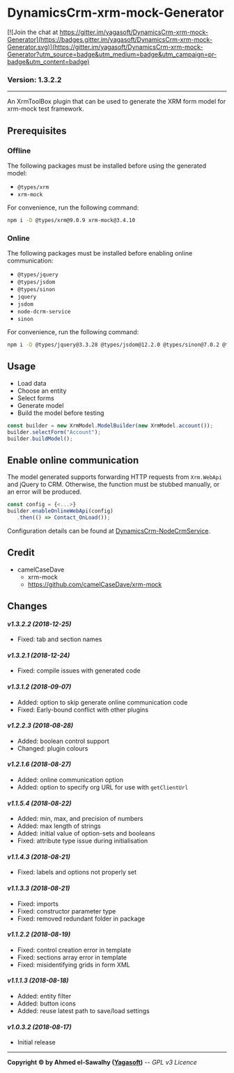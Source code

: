 # DynamicsCrm-xrm-mock-Generator

[![Join the chat at https://gitter.im/yagasoft/DynamicsCrm-xrm-mock-Generator](https://badges.gitter.im/yagasoft/DynamicsCrm-xrm-mock-Generator.svg)](https://gitter.im/yagasoft/DynamicsCrm-xrm-mock-Generator?utm_source=badge&utm_medium=badge&utm_campaign=pr-badge&utm_content=badge)

### Version: 1.3.2.2
---

An XrmToolBox plugin that can be used to generate the XRM form model for xrm-mock test framework.

## Prerequisites

### Offline

The following packages must be installed before using the generated model:

+ `@types/xrm`
+ `xrm-mock`

For convenience, run the following command:
```bash
npm i -D @types/xrm@9.0.9 xrm-mock@3.4.10
```

### Online

The following packages must be installed before enabling online communication:

+ `@types/jquery`
+ `@types/jsdom`
+ `@types/sinon`
+ `jquery`
+ `jsdom`
+ `node-dcrm-service`
+ `sinon`

For convenience, run the following command:
```bash
npm i -D @types/jquery@3.3.28 @types/jsdom@12.2.0 @types/sinon@7.0.2 @types/xrm@9.0.9 jquery@3.3.1 jsdom@13.1.0 node-dcrm-service@3.1.4 sinon@7.2.2 xrm-mock@3.4.10
```

## Usage

+ Load data
+ Choose an entity
+ Select forms
+ Generate model
+ Build the model before testing

```typescript
const builder = new XrmModel.ModelBuilder(new XrmModel.account());
builder.selectForm("Account");
builder.buildModel();
```

## Enable online communication
The model generated supports forwarding HTTP requests from `Xrm.WebApi` and jQuery to CRM. Otherwise, the function must be stubbed manually, or an error will be produced.

```typescript
const config = {<...>}
builder.enableOnlineWebApi(config)
   .then(() => Contact_OnLoad());
```

Configuration details can be found at [DynamicsCrm-NodeCrmService](https://www.npmjs.com/package/node-dcrm-service).

## Credit

+ camelCaseDave
  + xrm-mock
  + https://github.com/camelCaseDave/xrm-mock
		
## Changes

#### _v1.3.2.2 (2018-12-25)_
+ Fixed: tab and section names
#### _v1.3.2.1 (2018-12-24)_
+ Fixed: compile issues with generated code
#### _v1.3.1.2 (2018-09-07)_
+ Added: option to skip generate online communication code
+ Fixed: Early-bound conflict with other plugins
#### _v1.2.2.3 (2018-08-28)_
+ Added: boolean control support
+ Changed: plugin colours
#### _v1.2.1.6 (2018-08-27)_
+ Added: online communication option
+ Added: option to specify org URL for use with `getClientUrl`
#### _v1.1.5.4 (2018-08-22)_
+ Added: min, max, and precision of numbers
+ Added: max length of strings
+ Added: initial value of option-sets and booleans
+ Fixed: attribute type issue during initialisation
#### _v1.1.4.3 (2018-08-21)_
+ Fixed: labels and options not properly set
#### _v1.1.3.3 (2018-08-21)_
+ Fixed: imports
+ Fixed: constructor parameter type
+ Fixed: removed redundant folder in package
#### _v1.1.2.2 (2018-08-19)_
+ Fixed: control creation error in template
+ Fixed: sections array error in template
+ Fixed: misidentifying grids in form XML
#### _v1.1.1.3 (2018-08-18)_
+ Added: entity filter
+ Added: button icons
+ Added: reuse latest path to save/load settings
#### _v1.0.3.2 (2018-08-17)_
+ Initial release

---
**Copyright &copy; by Ahmed el-Sawalhy ([Yagasoft](http://yagasoft.com))** -- _GPL v3 Licence_
